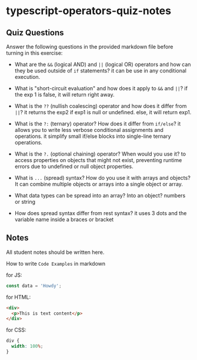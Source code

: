 # typescript-operators-quiz-notes

## Quiz Questions

Answer the following questions in the provided markdown file before turning in this exercise:

- What are the `&&` (logical AND) and `||` (logical OR) operators and how can they be used outside of `if` statements?
  it can be use in any conditional execution.

- What is "short-circuit evaluation" and how does it apply to `&&` and `||`?
  if the exp 1 is false, it will return right away.

- What is the `??` (nullish coalescing) operator and how does it differ from `||`?
  it returns the exp2 if exp1 is null or undefined. else, it will return exp1.

- What is the `?:` (ternary) operator? How does it differ from `if/else`?
  it allows you to write less verbose conditional assignments and operations.
  it simplify small if/else blocks into single-line ternary operations.

- What is the `?.` (optional chaining) operator? When would you use it?
  to access properties on objects that might not exist, preventing runtime errors due to undefined or null object properties.

- What is `...` (spread) syntax? How do you use it with arrays and objects?
  It can combine multiple objects or arrays into a single object or array.

- What data types can be spread into an array? Into an object?
  numbers or string

- How does spread syntax differ from rest syntax?
  it uses 3 dots and the variable name inside a braces or bracket

## Notes

All student notes should be written here.

How to write `Code Examples` in markdown

for JS:

```js
const data = 'Howdy';
```

for HTML:

```html
<div>
  <p>This is text content</p>
</div>
```

for CSS:

```css
div {
  width: 100%;
}
```
